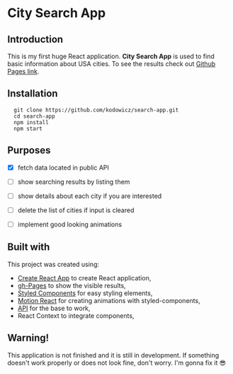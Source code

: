 # City Search App


## Introduction
This is my first huge React application. **City Search App** is used to find basic information about USA cities. To see the results check out [Github Pages link](https://kodowicz.github.io/search-app).

## Installation

```
  git clone https://github.com/kodowicz/search-app.git
  cd search-app
  npm install
  npm start
```

## Purposes
- [x] fetch data located in public API
- [ ] show searching results by listing them
- [ ] show details about each city if you are interested
- [ ] delete the list of cities if input is cleared
- [ ] implement good looking animations


## Built with
This project was created using:
+ [Create React App](https://github.com/facebookincubator/create-react-app) to create React application,
+ [gh-Pages](https://www.npmjs.com/package/gh-pages) to show the visible results,
+ [Styled Components](https://www.styled-components.com/) for easy styling elements,
+ [Motion React](https://github.com/chenglou/react-motion) for creating animations with styled-components,
+ [API](https://gist.githubusercontent.com/Miserlou/c5cd8364bf9b2420bb29/raw/2bf258763cdddd704f8ffd3ea9a3e81d25e2c6f6/cities.json) for the base to work,
+ React Context to integrate components,

## Warning!

This application is not finished and it is still in development. If something doesn't work properly or does not look fine, don't worry. I'm gonna fix it :sunglasses:
